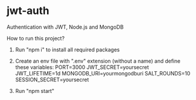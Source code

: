 # jwt-auth
Authentication with JWT, Node.js and MongoDB

How to run this project?
1. Run "npm i" to install all required packages
2. Create an env file with ".env" extension (without a name) and define these variables:
    PORT=3000
    JWT_SECRET=yoursecret
    JWT_LIFETIME=1d
    MONGODB_URI=yourmongodburi
    SALT_ROUNDS=10
    SESSION_SECRET=yoursecret

3. Run "npm start"
